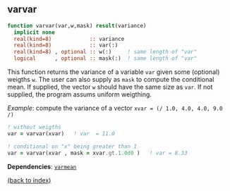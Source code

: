 ## varvar

```fortran
function varvar(var,w,mask) result(variance)
  implicit none
  real(kind=8)            :: variance
  real(kind=8)            :: var(:)
  real(kind=8) , optional :: w(:)     ! same length of "var"
  logical      , optional :: mask(:)  ! same length of "var"
```

This function returns the variance of a variable ```var``` given some (optional) weigths ```w```. The user can also supply as ```mask``` to compute the conditional mean. If supplied, the vector ```w``` should have the same size as ```var```. If not supplied, the program assums uniform weigthing.

_Example_: compute the variance of a vector ```xvar = (/ 1.0, 4.0, 4.0, 9.0 /)```

```fortran
! without weigths
var = varvar(xvar)   ! var  = 11.0

! conditional on "x" being greater than 1
var = varvar(xvar , mask = xvar.gt.1.0d0 )   ! var = 8.33
```

**Dependencies**: [```varmean```](varmean.md)

[(back to index)](index.md)